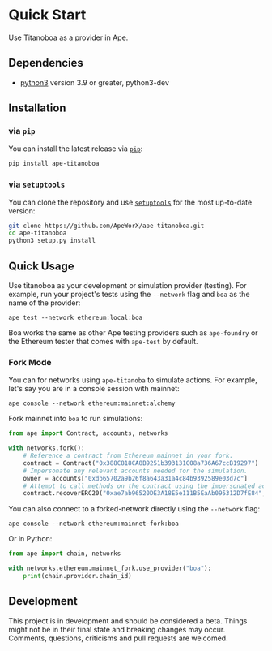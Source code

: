 # Quick Start

Use Titanoboa as a provider in Ape.

## Dependencies

* [python3](https://www.python.org/downloads) version 3.9 or greater, python3-dev

## Installation

### via `pip`

You can install the latest release via [`pip`](https://pypi.org/project/pip/):

```bash
pip install ape-titanoboa
```

### via `setuptools`

You can clone the repository and use [`setuptools`](https://github.com/pypa/setuptools) for the most up-to-date version:

```bash
git clone https://github.com/ApeWorX/ape-titanoboa.git
cd ape-titanoboa
python3 setup.py install
```

## Quick Usage

Use titanoboa as your development or simulation provider (testing).
For example, run your project's tests using the `--network` flag and `boa` as the name of the provider:

```shell
ape test --network ethereum:local:boa
```

Boa works the same as other Ape testing providers such as `ape-foundry` or the Ethereum tester that comes with `ape-test` by default.

### Fork Mode

You can for networks using `ape-titanoba` to simulate actions.
For example, let's say you are in a console session with mainnet:

```shell
ape console --network ethereum:mainnet:alchemy
```

Fork mainnet into `boa` to run simulations:

```python
from ape import Contract, accounts, networks

with networks.fork():
    # Reference a contract from Ethereum mainnet in your fork.
    contract = Contract("0x388C818CA8B9251b393131C08a736A67ccB19297")
    # Impersonate any relevant accounts needed for the simulation.
    owner = accounts["0xdb65702a9b26f8a643a31a4c84b9392589e03d7c"]
    # Attempt to call methods on the contract using the impersonated accounts.
    contract.recoverERC20("0xae7ab96520DE3A18E5e111B5EaAb095312D7fE84", 10, sender=owner)
```

You can also connect to a forked-network directly using the `--network` flag:

```shell
ape console --network ethereum:mainnet-fork:boa
```

Or in Python:

```python
from ape import chain, networks

with networks.ethereum.mainnet_fork.use_provider("boa"):
    print(chain.provider.chain_id)
```

## Development

This project is in development and should be considered a beta.
Things might not be in their final state and breaking changes may occur.
Comments, questions, criticisms and pull requests are welcomed.
